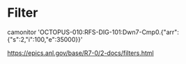 # Filter

camonitor 'OCTOPUS-010:RFS-DIG-101:Dwn7-Cmp0.{"arr":{"s":2,"i":100,"e":35000}}'

https://epics.anl.gov/base/R7-0/2-docs/filters.html

